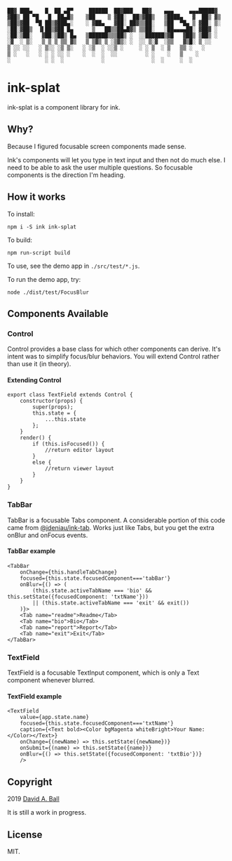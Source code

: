 
    ██▓ ███▄    █  ██ ▄█▀     ██████  ██▓███   ██▓    ▄▄▄     ▄▄▄█████▓
    ▓██▒ ██ ▀█   █  ██▄█▒    ▒██    ▒ ▓██░  ██▒▓██▒   ▒████▄   ▓  ██▒ ▓▒
    ▒██▒▓██  ▀█ ██▒▓███▄░    ░ ▓██▄   ▓██░ ██▓▒▒██░   ▒██  ▀█▄ ▒ ▓██░ ▒░
    ░██░▓██▒  ▐▌██▒▓██ █▄      ▒   ██▒▒██▄█▓▒ ▒▒██░   ░██▄▄▄▄██░ ▓██▓ ░
    ░██░▒██░   ▓██░▒██▒ █▄   ▒██████▒▒▒██▒ ░  ░░██████▒▓█   ▓██▒ ▒██▒ ░
    ░▓  ░ ▒░   ▒ ▒ ▒ ▒▒ ▓▒   ▒ ▒▓▒ ▒ ░▒▓▒░ ░  ░░ ▒░▓  ░▒▒   ▓▒█░ ▒ ░░
    ▒ ░░ ░░   ░ ▒░░ ░▒ ▒░   ░ ░▒  ░ ░░▒ ░     ░ ░ ▒  ░ ▒   ▒▒ ░   ░
    ▒ ░   ░   ░ ░ ░ ░░ ░    ░  ░  ░  ░░         ░ ░    ░   ▒    ░
    ░           ░ ░  ░            ░               ░  ░     ░  ░

# ink-splat

ink-splat is a component library for ink.

## Why?

Because I figured focusable screen components made sense.

Ink's components will let you type in text input and then not do much else.
I need to be able to ask the user multiple questions. So focusable components
is the direction I'm heading.

## How it works

To install:

`npm i -S ink ink-splat`

To build:

`npm run-script build`

To use, see the demo app in `./src/test/*.js`.

To run the demo app, try:

`node ./dist/test/FocusBlur`

## Components Available

### Control

Control provides a base class for which other components can derive. It's intent was to simplify focus/blur behaviors. You will extend Control rather than use it (in theory).

#### Extending Control

    export class TextField extends Control {
        constructor(props) {
            super(props);
            this.state = {
                ...this.state
            };
        }
        render() {
            if (this.isFocused()) {
                //return editor layout
            }
            else {
                //return viewer layout
            }
        }
    }

### TabBar

TabBar is a focusable Tabs component. A considerable portion of this code came from [@jdeniau/ink-tab](https://github.com/jdeniau/ink-tab). Works just like Tabs, but you get the extra onBlur and onFocus events.

#### TabBar example

    <TabBar
        onChange={this.handleTabChange}
        focused={this.state.focusedComponent==='tabBar'}
        onBlur={() => (
            (this.state.activeTabName === 'bio' && this.setState({focusedComponent: 'txtName'}))
            || (this.state.activeTabName === 'exit' && exit())
        )}>
        <Tab name="readme">Readme</Tab>
        <Tab name="bio">Bio</Tab>
        <Tab name="report">Report</Tab>
        <Tab name="exit">Exit</Tab>
    </TabBar>

### TextField

TextField is a focusable TextInput component, which is only a Text component whenever blurred.

#### TextField example

    <TextField
        value={app.state.name}
        focused={this.state.focusedComponent==='txtName'}
        caption={<Text bold><Color bgMagenta whiteBright>Your Name:</Color></Text>}
        onChange={(newName) => this.setState({newName})}
        onSubmit={(name) => this.setState({name})}
        onBlur={() => this.setState({focusedComponent: 'txtBio'})}
        />

## Copyright

2019 [David A. Ball](https://www.daball.me)

It is still a work in progress.

## License

MIT.
